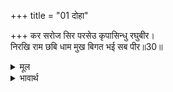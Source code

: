 +++
title = "01 दोहा"

+++
कर सरोज सिर परसेउ कृपासिन्धु रघुबीर।  
निरखि राम छबि धाम मुख बिगत भई सब पीर॥30॥  

<details><summary>मूल</summary>

कर सरोज सिर परसेउ कृपासिन्धु रघुबीर।  
निरखि राम छबि धाम मुख बिगत भई सब पीर॥30॥  
</details>

<details><summary>भावार्थ</summary>

कृपा सागर श्री रघुवीर ने अपने करकमल से उसके सिर का स्पर्श किया (उसके सिर पर करकमल फेर दिया)। शोभाधाम श्री रामजी का (परम सुन्दर) मुख देखकर उसकी सब पीडा जाती रही॥30॥  
</details>


